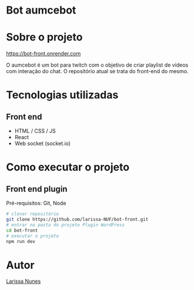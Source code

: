 # Bot aumcebot

# Sobre o projeto

https://bot-front.onrender.com

O aumcebot é um bot para twitch com o objetivo de criar playlist de vídeos com interação do chat. O repositório atual se trata do front-end do mesmo.

# Tecnologias utilizadas

## Front end
- HTML / CSS / JS
- React
- Web socket (socket.io)

# Como executar o projeto

## Front end plugin
Pré-requisitos: Git, Node

```bash
# clonar repositório
git clone https://github.com/larissa-NUF/bot-front.git
# entrar na pasta do projeto Plugin WordPress
cd bot-front
# executar o projeto
npm run dev
```

# Autor

[Larissa Nunes](https://github.com/larissa-NUF)
